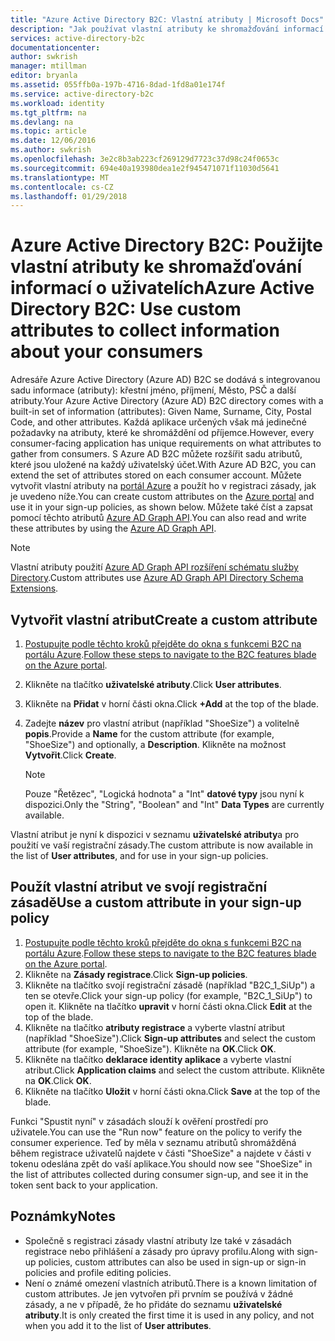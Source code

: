 ```yaml
---
title: "Azure Active Directory B2C: Vlastní atributy | Microsoft Docs"
description: "Jak používat vlastní atributy ke shromažďování informací o uživatelích v Azure Active Directory B2C"
services: active-directory-b2c
documentationcenter: 
author: swkrish
manager: mtillman
editor: bryanla
ms.assetid: 055ffb0a-197b-4716-8dad-1fd8a01e174f
ms.service: active-directory-b2c
ms.workload: identity
ms.tgt_pltfrm: na
ms.devlang: na
ms.topic: article
ms.date: 12/06/2016
ms.author: swkrish
ms.openlocfilehash: 3e2c8b3ab223cf269129d7723c37d98c24f0653c
ms.sourcegitcommit: 694e40a193980dea1e2f945471071f11030d5641
ms.translationtype: MT
ms.contentlocale: cs-CZ
ms.lasthandoff: 01/29/2018
---
```

# <a name="azure-active-directory-b2c-use-custom-attributes-to-collect-information-about-your-consumers"></a><span data-ttu-id="44808-103">Azure Active Directory B2C: Použijte vlastní atributy ke shromažďování informací o uživatelích</span><span class="sxs-lookup"><span data-stu-id="44808-103">Azure Active Directory B2C: Use custom attributes to collect information about your consumers</span></span>
<span data-ttu-id="44808-104">Adresáře Azure Active Directory (Azure AD) B2C se dodává s integrovanou sadu informace (atributy): křestní jméno, příjmení, Město, PSČ a další atributy.</span><span class="sxs-lookup"><span data-stu-id="44808-104">Your Azure Active Directory (Azure AD) B2C directory comes with a built-in set of information (attributes): Given Name, Surname, City, Postal Code, and other attributes.</span></span> <span data-ttu-id="44808-105">Každá aplikace určených však má jedinečné požadavky na atributy, které ke shromáždění od příjemce.</span><span class="sxs-lookup"><span data-stu-id="44808-105">However, every consumer-facing application has unique requirements on what attributes to gather from consumers.</span></span> <span data-ttu-id="44808-106">S Azure AD B2C můžete rozšířit sadu atributů, které jsou uložené na každý uživatelský účet.</span><span class="sxs-lookup"><span data-stu-id="44808-106">With Azure AD B2C, you can extend the set of attributes stored on each consumer account.</span></span> <span data-ttu-id="44808-107">Můžete vytvořit vlastní atributy na [portál Azure](https://portal.azure.com/) a použít ho v registraci zásady, jak je uvedeno níže.</span><span class="sxs-lookup"><span data-stu-id="44808-107">You can create custom attributes on the [Azure portal](https://portal.azure.com/) and use it in your sign-up policies, as shown below.</span></span> <span data-ttu-id="44808-108">Můžete také číst a zapsat pomocí těchto atributů [Azure AD Graph API](active-directory-b2c-devquickstarts-graph-dotnet.md).</span><span class="sxs-lookup"><span data-stu-id="44808-108">You can also read and write these attributes by using the [Azure AD Graph API](active-directory-b2c-devquickstarts-graph-dotnet.md).</span></span>

> [!NOTE]
> <span data-ttu-id="44808-109">Vlastní atributy použití [Azure AD Graph API rozšíření schématu služby Directory](https://msdn.microsoft.com/library/azure/dn720459.aspx).</span><span class="sxs-lookup"><span data-stu-id="44808-109">Custom attributes use [Azure AD Graph API Directory Schema Extensions](https://msdn.microsoft.com/library/azure/dn720459.aspx).</span></span>
> 
> 

## <a name="create-a-custom-attribute"></a><span data-ttu-id="44808-110">Vytvořit vlastní atribut</span><span class="sxs-lookup"><span data-stu-id="44808-110">Create a custom attribute</span></span>
1. <span data-ttu-id="44808-111">[Postupujte podle těchto kroků přejděte do okna s funkcemi B2C na portálu Azure](active-directory-b2c-app-registration.md#navigate-to-b2c-settings).</span><span class="sxs-lookup"><span data-stu-id="44808-111">[Follow these steps to navigate to the B2C features blade on the Azure portal](active-directory-b2c-app-registration.md#navigate-to-b2c-settings).</span></span>
2. <span data-ttu-id="44808-112">Klikněte na tlačítko **uživatelské atributy**.</span><span class="sxs-lookup"><span data-stu-id="44808-112">Click **User attributes**.</span></span>
3. <span data-ttu-id="44808-113">Klikněte na **Přidat** v horní části okna.</span><span class="sxs-lookup"><span data-stu-id="44808-113">Click **+Add** at the top of the blade.</span></span>
4. <span data-ttu-id="44808-114">Zadejte **název** pro vlastní atribut (například "ShoeSize") a volitelně **popis**.</span><span class="sxs-lookup"><span data-stu-id="44808-114">Provide a **Name** for the custom attribute (for example, "ShoeSize") and optionally, a **Description**.</span></span> <span data-ttu-id="44808-115">Klikněte na možnost **Vytvořit**.</span><span class="sxs-lookup"><span data-stu-id="44808-115">Click **Create**.</span></span>
   
   > [!NOTE]
   > <span data-ttu-id="44808-116">Pouze "Řetězec", "Logická hodnota" a "Int" **datové typy** jsou nyní k dispozici.</span><span class="sxs-lookup"><span data-stu-id="44808-116">Only the "String", "Boolean" and "Int" **Data Types** are currently available.</span></span>
   > 
   > 

<span data-ttu-id="44808-117">Vlastní atribut je nyní k dispozici v seznamu **uživatelské atributy**a pro použití ve vaší registrační zásady.</span><span class="sxs-lookup"><span data-stu-id="44808-117">The custom attribute is now available in the list of **User attributes**, and for use in your sign-up policies.</span></span>

## <a name="use-a-custom-attribute-in-your-sign-up-policy"></a><span data-ttu-id="44808-118">Použít vlastní atribut ve svojí registrační zásadě</span><span class="sxs-lookup"><span data-stu-id="44808-118">Use a custom attribute in your sign-up policy</span></span>
1. <span data-ttu-id="44808-119">[Postupujte podle těchto kroků přejděte do okna s funkcemi B2C na portálu Azure](active-directory-b2c-app-registration.md#navigate-to-b2c-settings).</span><span class="sxs-lookup"><span data-stu-id="44808-119">[Follow these steps to navigate to the B2C features blade on the Azure portal](active-directory-b2c-app-registration.md#navigate-to-b2c-settings).</span></span>
2. <span data-ttu-id="44808-120">Klikněte na **Zásady registrace**.</span><span class="sxs-lookup"><span data-stu-id="44808-120">Click **Sign-up policies**.</span></span>
3. <span data-ttu-id="44808-121">Klikněte na tlačítko svojí registrační zásadě (například "B2C_1_SiUp") a ten se otevře.</span><span class="sxs-lookup"><span data-stu-id="44808-121">Click your sign-up policy (for example, "B2C_1_SiUp") to open it.</span></span> <span data-ttu-id="44808-122">Klikněte na tlačítko **upravit** v horní části okna.</span><span class="sxs-lookup"><span data-stu-id="44808-122">Click **Edit** at the top of the blade.</span></span>
4. <span data-ttu-id="44808-123">Klikněte na tlačítko **atributy registrace** a vyberte vlastní atribut (například "ShoeSize").</span><span class="sxs-lookup"><span data-stu-id="44808-123">Click **Sign-up attributes** and select the custom attribute (for example, "ShoeSize").</span></span> <span data-ttu-id="44808-124">Klikněte na **OK**.</span><span class="sxs-lookup"><span data-stu-id="44808-124">Click **OK**.</span></span>
5. <span data-ttu-id="44808-125">Klikněte na tlačítko **deklarace identity aplikace** a vyberte vlastní atribut.</span><span class="sxs-lookup"><span data-stu-id="44808-125">Click **Application claims** and select the custom attribute.</span></span> <span data-ttu-id="44808-126">Klikněte na **OK**.</span><span class="sxs-lookup"><span data-stu-id="44808-126">Click **OK**.</span></span>
6. <span data-ttu-id="44808-127">Klikněte na tlačítko **Uložit** v horní části okna.</span><span class="sxs-lookup"><span data-stu-id="44808-127">Click **Save** at the top of the blade.</span></span>

<span data-ttu-id="44808-128">Funkci "Spustit nyní" v zásadách slouží k ověření prostředí pro uživatele.</span><span class="sxs-lookup"><span data-stu-id="44808-128">You can use the "Run now" feature on the policy to verify the consumer experience.</span></span> <span data-ttu-id="44808-129">Teď by měla v seznamu atributů shromážděná během registrace uživatelů najdete v části "ShoeSize" a najdete v části v tokenu odeslána zpět do vaší aplikace.</span><span class="sxs-lookup"><span data-stu-id="44808-129">You should now see "ShoeSize" in the list of attributes collected during consumer sign-up, and see it in the token sent back to your application.</span></span>

## <a name="notes"></a><span data-ttu-id="44808-130">Poznámky</span><span class="sxs-lookup"><span data-stu-id="44808-130">Notes</span></span>
* <span data-ttu-id="44808-131">Společně s registraci zásady vlastní atributy lze také v zásadách registrace nebo přihlášení a zásady pro úpravy profilu.</span><span class="sxs-lookup"><span data-stu-id="44808-131">Along with sign-up policies, custom attributes can also be used in sign-up or sign-in policies and profile editing policies.</span></span>
* <span data-ttu-id="44808-132">Není o známé omezení vlastních atributů.</span><span class="sxs-lookup"><span data-stu-id="44808-132">There is a known limitation of custom attributes.</span></span> <span data-ttu-id="44808-133">Je jen vytvořen při prvním se používá v žádné zásady, a ne v případě, že ho přidáte do seznamu **uživatelské atributy**.</span><span class="sxs-lookup"><span data-stu-id="44808-133">It is only created the first time it is used in any policy, and not when you add it to the list of **User attributes**.</span></span>

